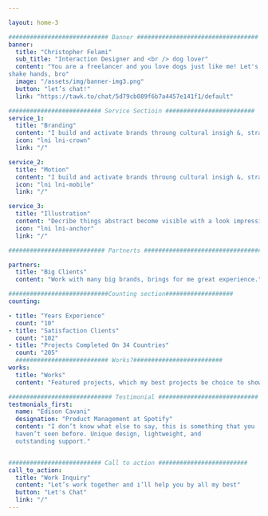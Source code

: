 ```yaml
---

layout: home-3

############################ Banner ##################################
banner:
  title: "Christopher Felami"
  sub_title: "Interaction Designer and <br /> dog lover"
  content: "You are a freelancer and you love dogs just like me! Let's
shake hands, bro"
  image: "/assets/img/banner-img3.png"
  button: "let’s chat!"
  link: "https://tawk.to/chat/5d79cb089f6b7a4457e141f1/default"

########################## Service Sectioin #########################
service_1:
  title: "Branding"
  content: "I build and activate brands throung cultural insigh &, strategic vision."
  icon: "lni lni-crown"
  link: "/"

service_2:
  title: "Motion"
  content: "I build and activate brands throung cultural insigh &, strategic vision."
  icon: "lni lni-mobile"
  link: "/"

service_3:
  title: "Illustration"
  content: "Decribe things abstract become visible with a look impressive"
  icon: "lni lni-anchor"
  link: "/"

########################### Partnerts ##################################

partners:
  title: "Big Clients"
  content: "Work with many big brands, brings for me great experience."

############################Counting section###################
counting:

- title: "Years Experience"
  count: "10"
- title: "Satisfaction Clients"
  count: "102"
- title: "Projects Completed On 34 Countries"
  count: "205"
  ########################## Works?#########################
works:
  title: "Works"
  content: "Featured projects, which my best projects be choice to show"

############################# Testimonial ############################
testmonials_first:
  name: "Edison Cavani"
  designation: "Product Management at Spotify"
  content: "I don’t know what else to say, this is something that you
  haven’t seen before. Unique design, lightweight, and
  outstanding support."


########################## Call to action #########################
call_to_action:
  title: "Work Inquiry"
  content: "Let’s work together and i’ll help you by all my best"
  button: "Let's Chat"
  link: "/"
---
```

